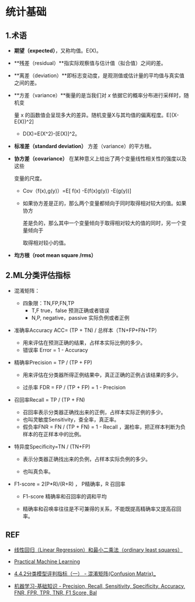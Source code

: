 # 统计基础

## 1.术语

- **期望（expected）**，又称均值。E(X)。

- **残差（residual）**指实际观察值与估计值（拟合值）之间的差。

- **离差（deviation）**即标志变动度，是观测值或估计量的平均值与真实值之间的差。

- **方差（variance）**衡量的是当我们对 *x* 依据它的概率分布进行采样时，随机变
  
  量 x 的函数值会呈现多大的差异。随机变量X与其均值的偏离程度。E[(X-E(X))^2]
  
  - D(X)=E(X^2)-[E(X)]^2。

- **标准差（standard deviation）** 方差（variance）的平方根。

- **协方差（covariance）** 在某种意义上给出了两个变量线性相关性的强度以及这些
  
  变量的尺度。
  
  - Cov（f(x),g(y)）=E[ f(x) -E(f(x)g(y)) -E(g(y))]
  
  - 如果协方差是正的，那么两个变量都倾向于同时取得相对较大的值。如果协方
    
    差是负的，那么其中一个变量倾向于取得相对较大的值的同时，另一个变量倾向于
    
    取得相对较小的值。

- **均方根（root mean square /rms）**

## 2.ML分类评估指标

- 混淆矩阵：
  
  - 四象限：TN,FP,FN,TP
    - T,F true，false 预测正确或者错误
    - N,P, negative，passive 实际负例或者正例

- 准确率Accuracy  ACC= (TP + TN) / 总样本（TN+FP+FN+TP）
  
  - 用来评估在预测正确的结果，占样本实际比例的多少。
  - 错误率 Error = 1 -  Accuracy

- 精确率Precision = TP / (TP + FP)
  
  - 用来评估在分类器所得正例结果中，真正正确的正例占该结果的多少。
  
  - 过杀率 FDR = FP / (TP + FP) = 1 - Precision 

- 召回率Recall = TP / (TP + FN) 
  
  - 召回率表示分类器正确找出来的正例，占样本实际正例的多少。
  - 也叫灵敏度Sensitivity，查全率，真正率。
  - 假负率FNR = FN / (TP + FN) = 1 - Recall ，漏检率，把正样本判断为负样本的在正样本中的比例。

- 特异度Specificity=TN / (TN+FP)
  
  - 表示分类器正确找出来的负例，占样本实际负例的多少。
  
  - 也叫真负率。

- F1-score = 2(P*R)/(R+R) ， P精确率，R 召回率
  
  - F1-score 精确率和召回率的调和平均
  
  - 精确率和召唤率往往是不可兼得的关系，不能既提高精确率又提高召回率。

## REF

- [线性回归（Linear Regression）和最小二乘法（ordinary least squares）](https://www.cnblogs.com/BlueBlue-Sky/p/9307220.html)

- [Practical Machine Learning](https://c.d2l.ai/stanford-cs329p/)

- [4.4.2分类模型评判指标（一） - 混淆矩阵(Confusion Matrix)_](https://blog.csdn.net/Orange_Spotty_Cat/article/details/80520839)

- [机器学习-基础知识 - Precision, Recall, Sensitivity, Specificity, Accuracy, FNR, FPR, TPR, TNR, F1 Score, Bal](https://cloud.tencent.com/developer/article/2066696)